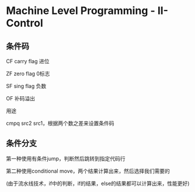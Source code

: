 # Machine Level Programming - II-Control

## 条件码

CF carry flag  进位

 ZF  zero flag 0标志

SF  sing flag 负数

OF  补码溢出

用途

cmpq src2 src1，根据两个数之差来设置条件码

## 条件分支

第一种使用有条件jump，判断然后跳转到指定代码行



第二种使用conditional move，两个结果计算出来，然后选择我们需要的

(由于流水线技术，if中的判断，if的结果，else的结果都可以计算出来，性能更好)

